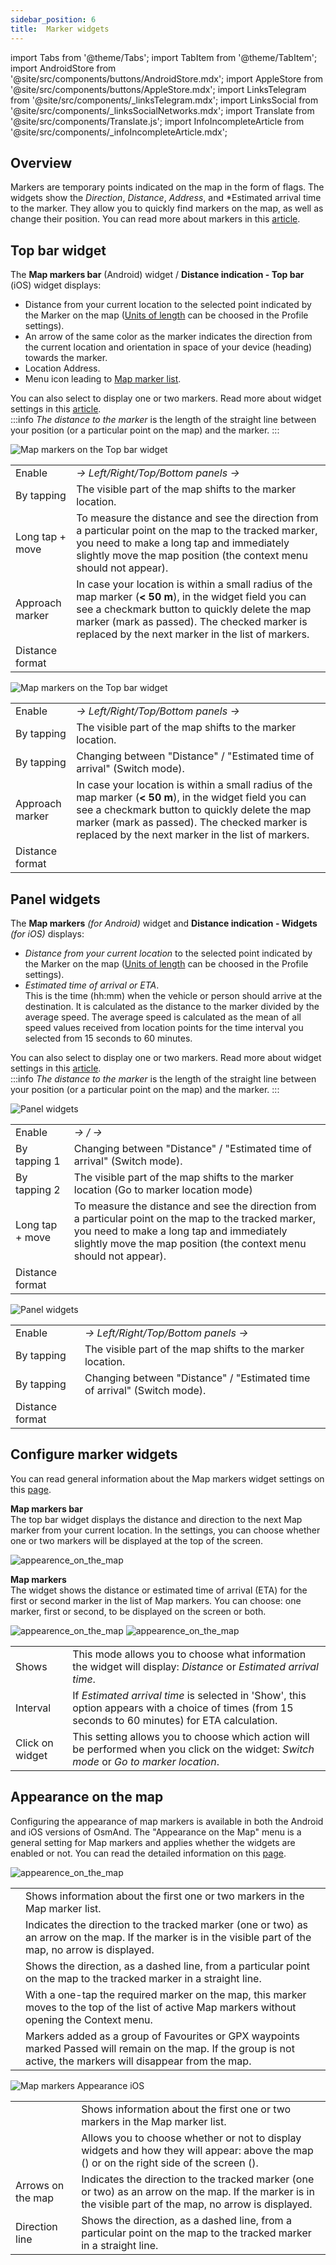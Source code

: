 ```yaml
---
sidebar_position: 6
title:  Marker widgets
---
```


import Tabs from '@theme/Tabs';
import TabItem from '@theme/TabItem';
import AndroidStore from '@site/src/components/buttons/AndroidStore.mdx';
import AppleStore from '@site/src/components/buttons/AppleStore.mdx';
import LinksTelegram from '@site/src/components/_linksTelegram.mdx';
import LinksSocial from '@site/src/components/_linksSocialNetworks.mdx';
import Translate from '@site/src/components/Translate.js';
import InfoIncompleteArticle from '@site/src/components/_infoIncompleteArticle.mdx';

## Overview

Markers are temporary points indicated on the map in the form of flags. The widgets show the *Direction*, *Distance*, *Address*, and *Estimated arrival time to the marker. They allow you to quickly find markers on the map, as well as change their position. You can read more about markers in this [article](../personal/markers).  


## Top bar widget

The **Map markers bar** (Android) widget / **Distance indication - Top bar** (iOS) widget displays:
- Distance from your current location to the selected point indicated by the Marker on the map ([Units of length](../personal/profiles/#general-settings) can be choosed in the Profile settings).
- An arrow of the same color as the marker indicates the direction from the current location and orientation in space of your device (heading) towards the marker.
- Location Address.
- Menu icon leading to [Map marker list](../personal/markers/#map-markers-menu).

You can also select to display one or two markers. Read more about widget settings in this [article](https://osmand.net/docs/user/personal/markers#map-markers-widgets).    
:::info
*The distance to the marker* is the length of the straight line between your position (or a particular point on the map) and the marker.
:::  

<Tabs groupId="operating-systems">

<TabItem value="android" label="Android">  

![Map markers on the Top bar widget](@site/static/img/widgets/map_markers_top-bar-widget-andr.png)


| | |
|------------|------------|
| Enable | *<Translate android="true" ids="shared_string_menu,map_widget_config,shared_string_widgets"/> → Left/Right/Top/Bottom panels → <Translate android="true" ids="map_markers_bar"/>* |
| By tapping | The visible part of the map shifts to the marker location. |
| Long tap + move | To measure the distance and see the direction from a particular point on the map to the tracked marker, you need to make a long tap and immediately slightly move the map position (the context menu should not appear). |
| Approach marker | In case your location is within a small radius of the map marker (**< 50 m**), in the widget field you can see a checkmark button to quickly delete the map marker (mark as passed). The checked marker is replaced by the next marker in the list of markers.  |
| Distance format | *<Translate android="true" ids="shared_string_menu,configure_profile,general_settings_2,units_and_formats,unit_of_length"/>*  |

</TabItem>

<TabItem value="ios" label="iOS">  

![Map markers on the Top bar widget](@site/static/img/widgets/map_markers_top-bar-widget-ios.png)

| | |
|------------|------------|
| Enable | *<Translate ios="true" ids="shared_string_menu,layer_map_appearance,shared_string_widgets"/> → Left/Right/Top/Bottom panels → <Translate android="true" ids="map_markers_bar"/>*|
| By tapping | The visible part of the map shifts to the marker location. |
| By tapping | Changing between "Distance" / "Estimated time of arrival" (Switch mode). |
| Approach marker | In case your location is within a small radius of the map marker (**< 50 m**), in the widget field you can see a checkmark button to quickly delete the map marker (mark as passed). The checked marker is replaced by the next marker in the list of markers.  |
| Distance format  | *<Translate ios="true" ids="shared_string_menu,shared_string_settings,application_profiles,general_settings_2,units_and_formats,unit_of_length"/>*  |  

</TabItem>

</Tabs> 


## Panel widgets

The **Map markers** *(for Android)* widget and **Distance indication - Widgets** *(for iOS)* displays:  
- _Distance from your current location_ to the selected point indicated by the Marker on the map ([Units of length](../personal/profiles/#general-settings) can be choosed in the Profile settings).
- _Estimated time of arrival or ETA_.  
This is the time (hh:mm) when the vehicle or person should arrive at the destination. It is calculated as the distance to the marker divided by the average speed. 
The average speed is calculated as the mean of all speed values received from location points for the time interval you selected from 15 seconds to 60 minutes.

You can also select to display one or two markers. Read more about widget settings in this [article](https://osmand.net/docs/user/personal/markers#map-markers-widgets).   
:::info
*The distance to the marker* is the length of the straight line between your position (or a particular point on the map) and the marker.
:::  


<Tabs groupId="operating-systems">

<TabItem value="android" label="Android">  

![Panel widgets](@site/static/img/widgets/map_markers_widget-02.png)  

| | |
|------------|------------|
| Enable | *<Translate android="true" ids="shared_string_menu,map_widget_config,shared_string_widgets"/> → <Translate android="true" ids="map_widget_left"/>/<Translate android="true" ids="map_widget_right"/> → <Translate android="true" ids="map_markers_item"/>*  |
| By tapping 1 | Changing between "Distance" / "Estimated time of arrival" (Switch mode). |
| By tapping 2 | The visible part of the map shifts to the marker location (Go to marker location mode) |
| Long tap + move | To measure the distance and see the direction from a particular point on the map to the tracked marker, you need to make a long tap and immediately slightly move the map position (the context menu should not appear). |
| Distance format | *<Translate android="true" ids="shared_string_menu,configure_profile,general_settings_2,units_and_formats,unit_of_length"/>*  |


</TabItem>

<TabItem value="ios" label="iOS">  

![Panel widgets](@site/static/img/widgets/map_markers_widget_ios-02.png)

| | |
|------------|------------|
| Enable | *<Translate ios="true" ids="shared_string_menu,layer_map_appearance,shared_string_widgets"/> → Left/Right/Top/Bottom panels → <Translate android="true" ids="map_markers_bar"/>*  |
| By tapping | The visible part of the map shifts to the marker location. |
| By tapping | Changing between "Distance" / "Estimated time of arrival" (Switch mode). |
| Distance format  | *<Translate ios="true" ids="shared_string_menu,shared_string_settings,application_profiles,general_settings_2,units_and_formats,unit_of_length"/>*  |

</TabItem>

</Tabs> 


## Configure marker widgets

You can read general information about the Map markers widget settings on this [page](../personal/markers#map-markers-widgets).  

**Map markers bar**  
The top bar widget displays the distance and direction to the next Map marker from your current location. In the settings, you can choose whether one or two markers will be displayed at the top of the screen.   

![appearence_on_the_map](@site/static/img/widgets/configure-marker-wid-02.png)  

**Map markers**  
The widget shows the distance or estimated time of arrival (ETA) for the first or second marker in the list of Map markers. You can choose: one marker, first or second, to be displayed on the screen or both.    

![appearence_on_the_map](@site/static/img/widgets/configure-marker-wid-01.png)  ![appearence_on_the_map](@site/static/img/widgets/settings-marker-wid-first-01.png)  

|    |     |  
| :------------- | :------------- | 
| Shows | This mode allows you to choose what information the widget will display: *Distance* or *Estimated arrival time*. | 
| Interval | If *Estimated arrival time* is selected in 'Show', this option appears with a choice of times (from 15 seconds to 60 minutes) for ETA calculation. | 
| Click on widget |  This setting allows you to choose which action will be performed when you click on the widget: *Switch mode* or *Go to marker location*. |   


## Appearance on the map

Configuring the appearance of map markers is available in both the Android and iOS versions of OsmAnd. The "Appearance on the Map" menu is a general setting for Map markers and applies whether the widgets are enabled or not. You can read the detailed information on this [page](../personal/markers.md#appearance-on-the-map).  

<Tabs groupId="operating-systems">

<TabItem value="android" label="Android">  

*<Translate android="true" ids="shared_string_menu,map_markers_item,shared_string_more_without_dots,appearance_on_the_map"/>* 

![appearence_on_the_map](@site/static/img/widgets/appearence_on_the_map-02.png)  

|    |    |
| :------------- | :------------- | 
| <Translate android="true" ids="active_markers"/> | Shows information about the first one or two markers in the Map marker list. | 
|  <Translate android="true" ids="show_arrows_on_the_map"/> |  Indicates the direction to the tracked marker (one or two) as an arrow on the map. If the marker is in the visible part of the map, no arrow is displayed. | 
| <Translate android="true" ids="show_guide_line"/> | Shows the direction, as a dashed line, from a particular point on the map to the tracked marker in a straight line.  | 
| <Translate android="true" ids="one_tap_active"/> |  With a one-tap the required marker on the map, this marker moves to the top of the list of active Map markers without opening the Context menu. |  
| <Translate android="true" ids="keep_passed_markers"/> | Markers added as a group of Favourites or GPX waypoints marked Passed will remain on the map. If the group is not active, the markers will disappear from the map. | 

</TabItem>

<TabItem value="ios" label="iOS">  

*<Translate ios="true" ids="shared_string_menu,map_markers,shared_string_appearance"/>* 

![Map markers Appearance iOS](@site/static/img/widgets/map_markers_appearance_ios-02.png)  

|    |     |  
| :------------- | :------------- | 
| <Translate android="true" ids="active_markers"/> | Shows information about the first one or two markers in the Map marker list. | 
|  <Translate android="true" ids="show_direction"/> | Allows you to choose whether or not to display widgets and how they will appear: above the map (<Translate android="true" ids="shared_string_topbar"/>) or on the right side of the screen (<Translate android="true" ids="shared_string_widgets"/>). | 
|  Arrows on the map |  Indicates the direction to the tracked marker (one or two) as an arrow on the map. If the marker is in the visible part of the map, no arrow is displayed. | 
| Direction line | Shows the direction, as a dashed line, from a particular point on the map to the tracked marker in a straight line.  | 

</TabItem>

</Tabs> 
